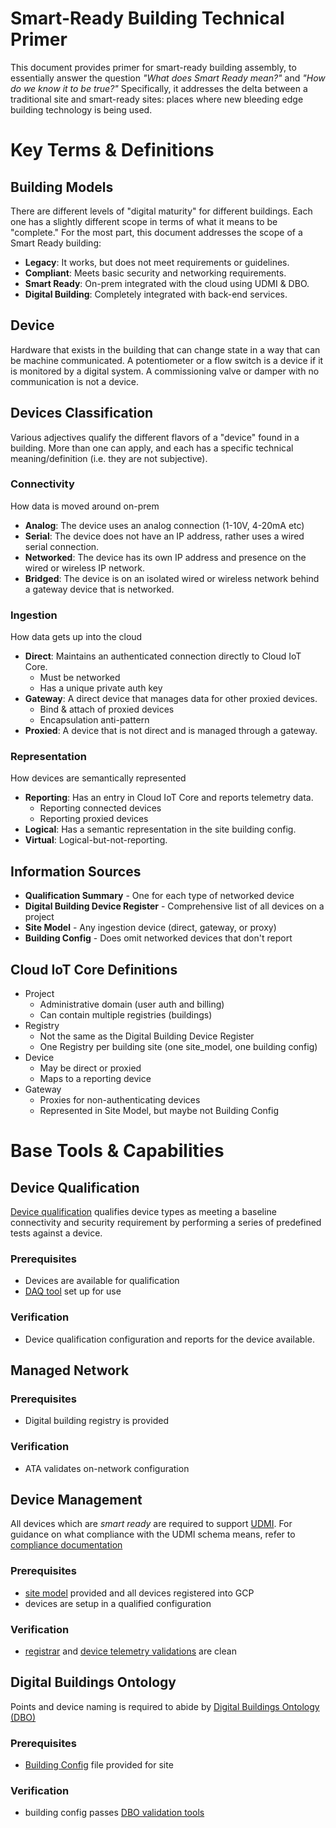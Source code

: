 # Smart-Ready Building Technical Primer

This document provides  primer for smart-ready building assembly, to essentially
answer the question *"What does Smart Ready mean?"* and *"How do we know it to be
true?"* Specifically, it addresses the delta between a traditional site and
smart-ready sites: places where new bleeding edge building technology is being
used.

# Key Terms & Definitions

## Building Models

There are different levels of "digital maturity" for different buildings. Each
one has a slightly different scope in terms of what it means to be "complete."
For the most part, this document addresses the scope of a Smart Ready building:
-   **Legacy**: It works, but does not meet requirements or guidelines.
-   **Compliant**: Meets basic security and networking requirements.
-   **Smart Ready**: On-prem integrated with the cloud using UDMI & DBO.
-   **Digital Building**: Completely integrated with back-end services.

## Device

Hardware that exists in the building that can change state in a way that can be machine communicated. A potentiometer or a flow switch is a device if it is monitored by a digital system. A commissioning valve or damper with no communication is not a device. 

## Devices Classification

Various adjectives qualify the different flavors of a "device" found in a building. More than one can apply, and each has a specific technical meaning/definition (i.e. they are not subjective).

### Connectivity

How data is moved around on-prem

-   **Analog**: The device uses an analog connection (1-10V, 4-20mA etc)
-   **Serial**: The device does not have an IP address, rather uses a wired serial connection.
-   **Networked**: The device has its own IP address and presence on the wired or wireless IP network.
-   **Bridged**: The device is on an isolated wired or wireless network behind a gateway device that is networked. 

### Ingestion

How data gets up into the cloud

-   **Direct**: Maintains an authenticated connection directly to Cloud IoT Core.
    -   Must be networked
    -   Has a unique private auth key
-   **Gateway**: A direct device that manages data for other proxied devices.
    -   Bind & attach of proxied devices
    -   Encapsulation anti-pattern
-   **Proxied**: A device that is not direct and is managed through a gateway.

### Representation

How devices are semantically represented

-   **Reporting**: Has an entry in Cloud IoT Core and reports telemetry data.
    -   Reporting connected devices
    -   Reporting proxied devices
-   **Logical**: Has a semantic representation in the site building config.
-   **Virtual**: Logical-but-not-reporting.

## Information Sources

-   **Qualification Summary** - One for each type of networked device
-   **Digital Building Device Register** - Comprehensive list of all devices on a project
-   **Site Model** - Any ingestion device (direct, gateway, or proxy)
-   **Building Config** - Does omit networked devices that don't report

## Cloud IoT Core Definitions

-   Project
    -   Administrative domain (user auth and billing)
    -   Can contain multiple registries (buildings)
-   Registry
    -   Not the same as the Digital Building Device Register
    -   One Registry per building site (one site_model, one building config)
-   Device
    -   May be direct or proxied
    -   Maps to a reporting device
-   Gateway
    -   Proxies for non-authenticating devices
    -   Represented in Site Model, but maybe not Building Config


# Base Tools & Capabilities

## Device Qualification 

[Device qualification](https://github.com/faucetsdn/daq/blob/master/docs/qualification.md)
qualifies device types as meeting a baseline connectivity and security
requirement by performing a series of predefined tests against a device.

### Prerequisites

* Devices are available for qualification
* [DAQ tool](https://github.com/faucetsdn/daq/) set up for use 

### Verification

* Device qualification configuration and reports for the device available.

## Managed Network 

### Prerequisites
* Digital building registry is provided 

### Verification
* ATA validates on-network configuration

## Device Management

All devices which are _smart ready_ are required to support
[UDMI](../../README.md). For guidance on what compliance with the UDMI schema
means, refer to [compliance documentation](compliance.md)

### Prerequisites

* [site model](site_model.md) provided and all devices registered into GCP
* devices are setup in a qualified configuration

### Verification

* [registrar](registrar.md) and [device telemetry validations](validator.md) are clean

## Digital Buildings Ontology

Points and device naming is required to abide by 
[Digital Buildings Ontology (DBO)](https://github.com/google/digitalbuildings)

### Prerequisites

* [Building Config](https://github.com/google/digitalbuildings/blob/master/ontology/docs/building_config.md) file provided for site

### Verification

* building config passes 
[DBO validation tools](https://github.com/google/digitalbuildings/tree/master/tools/validators)

